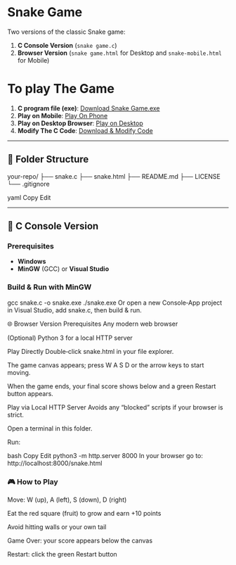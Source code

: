 # Snake Game

Two versions of the classic Snake game:

1. **C Console Version** (`snake game.c`)
2. **Browser Version** (`snake game.html` for Desktop and `snake-mobile.html` for Mobile)

# To play The Game
1. **C program file (exe)**: [Download Snake Game.exe](/snake_game/snake%20game.exe)
2. **Play on Mobile**: [Play On Phone](/snake_game/snake-mobile.html)
3. **Play on Desktop Browser**: [Play on Desktop](/snake_game/snake%20game.html)
4. **Modify The C Code**: [Download & Modify Code](/snake_game/snake%20game.c)


---

## 📂 Folder Structure

your-repo/ ├── snake.c ├── snake.html ├── README.md ├── LICENSE └── .gitignore

yaml
Copy
Edit

---

## 🐍 C Console Version

### Prerequisites

- **Windows**
- **MinGW** (GCC) or **Visual Studio**

### Build & Run with MinGW

gcc snake.c -o snake.exe
./snake.exe
Or open a new Console‑App project in Visual Studio, add snake.c, then build & run.

🌐 Browser Version
Prerequisites
Any modern web browser

(Optional) Python 3 for a local HTTP server

Play Directly
Double‑click snake.html in your file explorer.

The game canvas appears; press W A S D or the arrow keys to start moving.

When the game ends, your final score shows below and a green Restart button appears.

Play via Local HTTP Server
Avoids any “blocked” scripts if your browser is strict.

Open a terminal in this folder.

Run:

bash
Copy
Edit
python3 -m http.server 8000
In your browser go to:
http://localhost:8000/snake.html

### 🎮 How to Play
Move: W (up), A (left), S (down), D (right)

Eat the red square (fruit) to grow and earn +10 points

Avoid hitting walls or your own tail

Game Over: your score appears below the canvas

Restart: click the green Restart button
```
